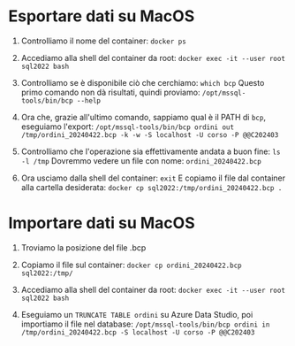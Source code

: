 # Esportare dati su MacOS

1. Controlliamo il nome del container:
	`docker ps`

2. Accediamo alla shell del container da root:
	`docker exec -it --user root sql2022 bash`

3. Controlliamo se è disponibile ciò che cerchiamo:
	`which bcp`
	Questo primo comando non dà risultati, quindi proviamo:
	`/opt/mssql-tools/bin/bcp --help`

4. Ora che, grazie all'ultimo comando, sappiamo qual è il PATH di `bcp`, eseguiamo l'export:
	`/opt/mssql-tools/bin/bcp ordini out /tmp/ordini_20240422.bcp -k -w -S localhost -U corso -P @@C202403`

5. Controlliamo che l'operazione sia effettivamente andata a buon fine:
	`ls -l /tmp`
	Dovremmo vedere un file con nome:
	`ordini_20240422.bcp`

6. Ora usciamo dalla shell del container:
	`exit`
	E copiamo il file dal container alla cartella desiderata:
	`docker cp sql2022:/tmp/ordini_20240422.bcp .`

# Importare dati su MacOS

1. Troviamo la posizione del file .bcp

2. Copiamo il file sul container:
	`docker cp ordini_20240422.bcp sql2022:/tmp/`

3. Accediamo alla shell del container da root:
	`docker exec -it --user root sql2022 bash`

4. Eseguiamo un `TRUNCATE TABLE ordini` su Azure Data Studio, poi importiamo il file nel database:
	`/opt/mssql-tools/bin/bcp ordini in /tmp/ordini_20240422.bcp -S localhost -U corso -P @@C202403`
